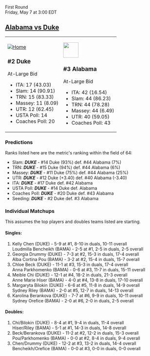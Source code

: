 First Round  
Friday, May 7 at 3:00 EDT
## [Alabama vs Duke](https://www.ncaa.com/game/5833653) 

<table><tr><td>  

[![Home](https://www.ncaa.com/sites/default/files/images/logos/schools/d/duke.70.png)](../index.md)  

### #2 Duke  

At-Large Bid  
- ITA: 17 (43.03)  
- Slam: 14 (90.91)  
- TRN: 15 (83.33)  
- Massey: 11 (8.09)  
- UTR: 12 (62.45)  
- USTA Poll: 14  
- Coaches Poll: 20  

</td><td>  

[<img src="https://www.ncaa.com/sites/default/files/images/logos/schools/a/alabama.70.png" width="50" height="50" />](../index.md)  

### #3 Alabama  

At-Large Bid  
- ITA: 42 (16.54)  
- Slam: 44 (86.23)  
- TRN: 44 (78.28)  
- Massey: 44 (6.49)  
- UTR: 40 (59.05)  
- Coaches Poll: 43  

</td></tr></table>  

### Predictions  

Ranks listed here are the metric's ranking within the field of 64:  
- Slam: ***DUKE*** - #14 Duke (93%) def. #44 Alabama (7%)  
- TRN: ***DUKE*** - #15 Duke (94%) def. #44 Alabama (6%)  
- Massey: ***DUKE*** - #11 Duke (75%) def. #44 Alabama (25%)  
- UTR: ***DUKE*** - #12 Duke (+3.40) def. #40 Alabama (-3.40)  
- ITA: ***DUKE*** - #17 Duke def. #42 Alabama  
- USTA Poll: ***DUKE*** - #14 Duke def. Alabama  
- Coaches Poll: ***DUKE*** - #20 Duke def. #43 Alabama  
- Seeding: ***DUKE*** - #2 Duke def. #3 Alabama  

### Individual Matchups  

This assumes the top players and doubles teams listed are starting.  

#### Singles:  
1. Kelly Chen (DUKE) - 5-9 at #1, 8-10 in duals, 10-11 overall  
   Loudmilla Bencheikh (BAMA) - 2-5 at #1, 2-5 in duals, 2-5 overall
2. Georgia Drummy (DUKE) - 7-3 at #2, 15-3 in duals, 17-4 overall  
   Alba Cortina Pou (BAMA) - 3-2 at #2, 15-4 in duals, 15-7 overall
3. Chloe Beck (DUKE) - 11-1 at #3, 15-3 in duals, 17-4 overall  
   Anna Parkhomenko (BAMA) - 0-6 at #3, 11-7 in duals, 15-11 overall
4. Meible Chi (DUKE) - 12-1 at #4, 18-2 in duals, 21-3 overall  
   Anne Marie Hiser (BAMA) - 4-0 at #4, 13-8 in duals, 17-10 overall
5. Margaryta Bilokin (DUKE) - 6-6 at #5, 11-8 in duals, 14-9 overall  
   Sydney Riley (BAMA) - 2-0 at #5, 12-7 in duals, 14-13 overall
6. Karolina Berankova (DUKE) - 7-7 at #6, 9-9 in duals, 10-11 overall  
   Sydney Orefice (BAMA) - 2-0 at #6, 2-0 in duals, 2-5 overall

#### Doubles:  
1. Chi/Bilokin (DUKE) - 8-4 at #1, 9-4 in duals, 11-4 overall  
   Hiser/Riley (BAMA) - 5-1 at #1, 14-3 in duals, 14-8 overall
2. Beck/Berankova (DUKE) - 11-2 at #2, 12-2 in duals, 15-3 overall  
   Pou/Parkhomenko (BAMA) - 0-0 at #2, 8-4 in duals, 9-4 overall
3. Chen/Drummy (DUKE) - 12-2 at #3, 13-2 in duals, 14-4 overall  
   Bencheikh/Orefice (BAMA) - 0-0 at #3, 0-0 in duals, 0-0 overall